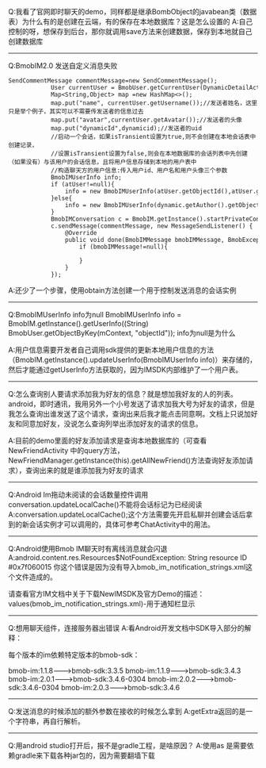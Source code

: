 Q:我看了官网即时聊天的demo，同样都是继承BombObject的javabean类（数据表）为什么有的是创建在云端，有的保存在本地数据库？这是怎么设置的
A:自己控制的呀，想保存到后台，那你就调用save方法来创建数据，保存到本地就自己创建数据库

---
Q:BmobIM2.0 发送自定义消息失败

```
SendCommentMessage commentMessage=new SendCommentMessage();
            User currentUser = BmobUser.getCurrentUser(DynamicDetailActivity.this,User.class);
            Map<String,Object> map =new HashMap<>();
            map.put("name", currentUser.getUsername());//发送者姓名，这里只是举个例子，其实可以不需要传发送者的信息过去
            map.put("avatar",currentUser.getAvatar());//发送者的头像
            map.put("dynamicId",dynamicid);//发送者的uid
            //启动一个会话，如果isTransient设置为true,则不会创建在本地会话表中创建记录，
            //设置isTransient设置为false,则会在本地数据库的会话列表中先创建（如果没有）与该用户的会话信息，且将用户信息存储到本地的用户表中
            //构造聊天方的用户信息:传入用户id、用户名和用户头像三个参数
            BmobIMUserInfo info;
            if (atUser!=null){
                info = new BmobIMUserInfo(atUser.getObjectId(),atUser.getUsername(),atUser.getAvatar());
            }else{
                info = new BmobIMUserInfo(dynamic.getAuthor().getObjectId(),dynamic.getAuthor().getUsername(),dynamic.getAuthor().getAvatar());
            }
            BmobIMConversation c = BmobIM.getInstance().startPrivateConversation(info, true,null);
            c.sendMessage(commentMessage, new MessageSendListener() {
                @Override
                public void done(BmobIMMessage bmobIMMessage, BmobException e) {
                    if (bmobIMMessage!=null){

                    }
                }
            });

```
A:还少了一个步骤，使用obtain方法创建一个用于控制发送消息的会话实例

---

Q:BmobIMUserInfo info为null
BmobIMUserInfo info = BmobIM.getInstance().getUserInfo((String) BmobUser.getObjectByKey(mContext, "objectId"));
info为null是为什么

A:用户信息需要开发者自己调用sdk提供的更新本地用户信息的方法（BmobIM.getInstance().updateUserInfo(BmobIMUserInfo info)）来存储的，然后才能通过getUserInfo方法获取的，因为IMSDK内部维护了一个用户表。

---

Q:怎么查询别人要请求添加我为好友的信息？就是想加我好友的人的列表。
android，即时通讯，我用另外一个小号发送了请求加我大号为好友的请求，但是我怎么查询出谁发送了这个请求，查询出来后我才能点击同意啊。文档上只说加好友和同意加好友，没说怎么查询列举出添加好友的请求的信息。

A:目前的demo里面的好友添加请求是查询本地数据库的（可查看
NewFriendActivity
中的query方法，NewFriendManager.getInstance(this).getAllNewFriend()方法查询好友添加请求），查询出来的就是谁添加我为好友的请求

---

Q:Android Im拖动未阅读的会话数量控件调用conversation.updateLocalCache()不能将会话标记为已经阅读
A:conversation.updateLocalCache();这个方法需要先开启私聊并创建会话后拿到的新会话实例才可以调用的，具体可参考ChatActivity中的用法。

---

Q:Android使用Bmob IM聊天时有离线消息就会闪退
A:android.content.res.Resources$NotFoundException: String resource ID #0x7f060015
你这个错误是因为没有导入bmob_im_notification_strings.xml这个文件造成的。

请查看官方IM文档中关于下载NewIMSDK及官方Demo的描述：
values(bmob_im_notification_strings.xml)-用于通知栏显示

--- 

Q:想用聊天组件，连接服务器出错误
A:看Android开发文档中SDK导入部分的解释：

每个版本的im依赖特定版本的bmob-sdk：

bmob-im:1.1.8--->bmob-sdk:3.3.5
bmob-im:1.1.9--->bmob-sdk:3.4.3
bmob-im:2.0.1--->bmob-sdk:3.4.6-0304
bmob-im:2.0.2--->bmob-sdk:3.4.6-0304
bmob-im:2.0.3--->bmob-sdk:3.4.6

---

Q:发送消息的时候添加的额外参数在接收的时候怎么拿到
A:getExtra返回的是一个字符串，再自行解析。

---

Q:用android studio打开后，报不是gradle工程，是啥原因？
A:使用as 是需要依赖gradle来下载各种jar包的，因为需要翻墙下载

